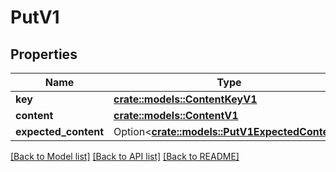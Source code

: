 # PutV1

## Properties

Name | Type | Description | Notes
------------ | ------------- | ------------- | -------------
**key** | [**crate::models::ContentKeyV1**](ContentKey_V1.md) |  | 
**content** | [**crate::models::ContentV1**](Content_V1.md) |  | 
**expected_content** | Option<[**crate::models::PutV1ExpectedContent**](Put_V1_expectedContent.md)> |  | [optional]

[[Back to Model list]](../README.md#documentation-for-models) [[Back to API list]](../README.md#documentation-for-api-endpoints) [[Back to README]](../README.md)


